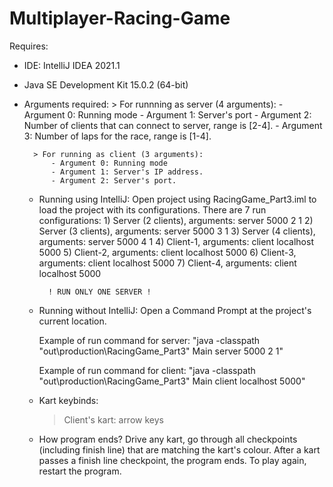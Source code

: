 # Multiplayer-Racing-Game

Requires:
- IDE: IntelliJ IDEA 2021.1
- Java SE Development Kit 15.0.2 (64-bit)


- Arguments required:
		> For runnning as server (4 arguments):
			- Argument 0: Running mode
			- Argument 1: Server's port
			- Argument 2: Number of clients that can connect to server, range is [2-4].
			- Argument 3: Number of laps for the race, range is [1-4].
			
		> For running as client (3 arguments):
			- Argument 0: Running mode
			- Argument 1: Server's IP address.
			- Argument 2: Server's port.
	
	- Running using IntelliJ:
		Open project using RacingGame_Part3.iml to load the project with its configurations.
		There are 7 run configurations:
			1) Server (2 clients), arguments: server 5000 2 1
			2) Server (3 clients), arguments: server 5000 3 1
			3) Server (4 clients), arguments: server 5000 4 1
			4) Client-1, arguments: client localhost 5000
			5) Client-2, arguments: client localhost 5000
			6) Client-3, arguments: client localhost 5000
			7) Client-4, arguments: client localhost 5000
			
			! RUN ONLY ONE SERVER !
			
	- Running without IntelliJ:
		Open a Command Prompt at the project's current location.
		
		Example of run command for server: 
		"java -classpath "out\production\RacingGame_Part3" Main server 5000 2 1"
		
		Example of run command for client:
		"java -classpath "out\production\RacingGame_Part3" Main client localhost 5000"
		
	- Kart keybinds:
		> Client's kart: arrow keys

	- How program ends?
		Drive any kart, go through all checkpoints (including finish line) that are matching the kart's colour.
		After a kart passes a finish line checkpoint, the program ends. To play again, restart the program.
